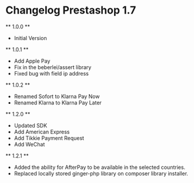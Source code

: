 # Changelog Prestashop 1.7

** 1.0.0 **

* Initial Version

** 1.0.1 **

* Add Apple Pay
* Fix in the beberlei/assert library
* Fixed bug with field ip address

** 1.0.2 **

* Renamed Sofort to Klarna Pay Now
* Renamed Klarna to Klarna Pay Later

** 1.2.0 **

* Updated SDK
* Add American Express
* Add Tikkie Payment Request
* Add WeChat

** 1.2.1 **

* Added the ability for AfterPay to be available in the selected countries.
* Replaced locally stored ginger-php library on composer library installer.
